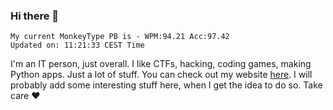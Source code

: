 ### Hi there 👋
<!-- PB START -->
```
My current MonkeyType PB is - WPM:94.21 Acc:97.42
Updated on: 11:21:33 CEST Time
```
<!-- PB END -->
I'm an IT person, just overall. I like CTFs, hacking, coding games, making Python apps. Just a lot of stuff.
You can check out my website [here](https://skill3472.github.io/).
I will probably add some interesting stuff here, when I get the idea to do so. Take care ❤️
